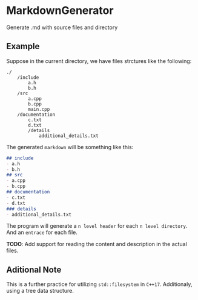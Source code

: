 # MarkdownGenerator
 Generate .md with source files and directory

## Example
Suppose in the current directory, we have files strctures like the following:
```
./
    /include
        a.h
        b.h
    /src
        a.cpp
        b.cpp
        main.cpp
    /documentation
        c.txt
        d.txt
        /details
            additional_details.txt
```
The generated ``markdown`` will be something like this:
```markdown
## include
- a.h
- b.h
## src
- a.cpp
- b.cpp
## documentation
- c.txt
- d.txt
### details
- additional_details.txt
```
The program will generate a ``n level header`` for each ``n level directory``. And an ``entrace`` for each file. 

**TODO**: Add support for reading the content and description in the actual files.

## Aditional Note
This is a further practice for utilizing ``std::filesystem`` in ``C++17``. Additionaly, using a tree data structure.
